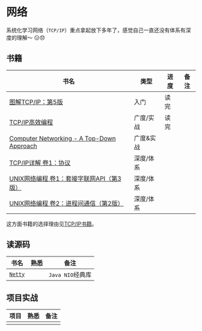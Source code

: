 网络
===================

系统化学习网络（`TCP/IP`）重点拿起放下多年了，感觉自己一直还没有体系有深度的理解～ :expressionless::disappointed:

书籍
------------------

书名  | 类型 | 进度  | 备注
---- | ---- | ---- | ----
[图解TCP/IP：第5版](http://book.douban.com/subject/24737674/) | 入门 | 读完 |
[TCP/IP高效编程](http://book.douban.com/subject/6058986/) | 广度/实战 | 读完 |
[Computer Networking - A Top-Down Approach](http://book.douban.com/subject/10573157/) | 广度&实战 | |
[TCP/IP详解 卷1：协议](http://book.douban.com/subject/1088054/) | 深度/体系 | |
[UNIX网络编程 卷1：套接字联网API（第3版）](http://book.douban.com/subject/4859464/) | 深度/体系 | |
[UNIX网络编程 卷2：进程间通信（第2版）](http://book.douban.com/subject/4886882/) | 深度/体系 | |

这方面书籍的选择理由见[TCP/IP书籍](https://github.com/oldratlee/tcpip-quiz/blob/master/Books.md)。

读源码
------------------

书名  | 熟悉  | 备注
---- | ---- | ----
[`Netty`](http://netty.io/) | | `Java NIO`经典库

项目实战
------------------

项目  | 熟悉  | 备注
---- | ---- | ----
 | |

